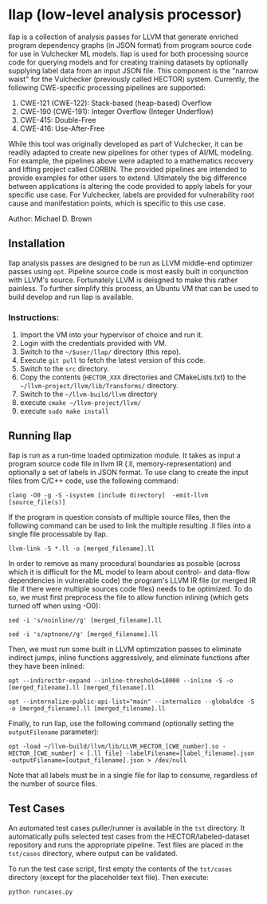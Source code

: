 # llap (low-level analysis processor)
llap is a collection of analysis passes for LLVM that generate enriched program dependency graphs (in JSON format) from program source code for use in Vulchecker ML models. llap is used for both processing source code for querying models and for creating training datasets by optionally supplying label data from an input JSON file. This component is the "narrow waist" for the Vulchecker (previously called HECTOR) system. Currently, the following CWE-specific processing pipelines are supported:

 1. CWE-121 (CWE-122): Stack-based (heap-based) Overflow 
 2. CWE-190 (CWE-191): Integer Overflow (Integer Underflow)
 3. CWE-415: Double-Free
 4. CWE-416: Use-After-Free

While this tool was originally developed as part of Vulchecker, it can be readily adapted to create new pipelines for other types of AI/ML modeling. For example, the pipelines above were adapted to a mathematics recovery and lifting project called CORBIN. The provided pipelines are intended to provide examples for other users to extend. Ultimately the big difference between applications is altering the code provided to apply labels for your specific use case. For Vulchecker, labels are provided for vulnerability root cause and manifestation points, which is specific to this use case.

Author: Michael D. Brown

## Installation
llap analysis passes are designed to be run as LLVM middle-end optimizer passes using `opt`. Pipeline source code is most easily built in conjunction with LLVM's source. Fortunately LLVM is deisgned to make this rather painless. To further simplify this process, an Ubuntu VM that can be used to build develop and run llap is available.

### Instructions:

 1. Import the VM into your hypervisor of choice and run it.
 2. Login with the credentials provided with VM.
 3. Switch to the `~/$user/llap/` directory (this repo).
 4. Execute `git pull` to fetch the latest version of this code.
 5. Switch to the `src` directory.
 6. Copy the contents (`HECTOR_XXX` directories and CMakeLists.txt) to the `~/llvm-project/llvm/lib/Transforms/` directory.
 7. Switch to the `~/llvm-build/llvm` directory
 8. execute `cmake ~/llvm-project/llvm/`
 9. execute `sudo make install`
 
 ## Running llap
llap is run as a run-time loaded optimization module. It takes as input a program source code file in llvm IR (.ll, memory-representation) and optionally a set of labels in JSON format. To use clang to create the input files from C/C++ code, use the following command:
 
 `clang -O0 -g -S -isystem [include directory]  -emit-llvm [source_file(s)]`
 
If the program in question consists of multiple source files, then the following command can be used to link the multiple resulting .ll files into a single file processable by llap.

 `llvm-link -S *.ll -o [merged_filename].ll`

In order to remove as many procedural boundaries as possible (across which it is difficult for the ML model to learn about control- and data-flow dependencies in vulnerable code) the program's LLVM IR file (or merged IR file if there were multiple sources code files) needs to be optimized. To do so, we must first preprocess the file to allow function inlining (which gets turned off when using -O0): 

`sed -i 's/noinline//g' [merged_filename].ll`

`sed -i 's/optnone//g' [merged_filename].ll`

Then, we must run some built in LLVM optimization passes to eliminate indirect jumps, inline functions aggressively, and eliminate functions after they have been inlined:

 `opt --indirectbr-expand --inline-threshold=10000 --inline -S -o [merged_filename].ll [merged_filename].ll`
 
 `opt --internalize-public-api-list="main" --internalize --globaldce -S -o [merged_filename].ll [merged_filename].ll`

Finally, to run llap, use the following command (optionally setting the `outputFilename` parameter):

 `opt -load ~/llvm-build/llvm/lib/LLVM_HECTOR_[CWE_number].so -HECTOR_[CWE_number] < [.ll file] -labelFilename=[label_filename].json -outputFilename=[output_filename].json > /dev/null`
 
Note that all labels must be in a single file for llap to consume, regardless of the number of source files.
 
  ## Test Cases
An automated test cases puller/runner is available in the `tst` directory. It automatically pulls selected test cases from the HECTOR/labeled-dataset repository and runs the appropriate pipeline. Test files are placed in the `tst/cases` directory, where output can be validated.

To run the test case script, first empty the contents of the `tst/cases` directory (except for the placeholder text file). Then execute:

`python runcases.py`

  
